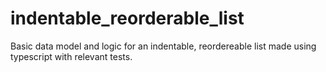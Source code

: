 # indentable_reorderable_list

Basic data model and logic for an indentable, reordereable list made using typescript with relevant tests.
